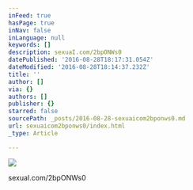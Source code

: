 ```yaml
---
inFeed: true
hasPage: true
inNav: false
inLanguage: null
keywords: []
description: sexuaI.com/2bpONWs0
datePublished: '2016-08-28T18:17:31.054Z'
dateModified: '2016-08-28T18:14:37.232Z'
title: ''
author: []
via: {}
authors: []
publisher: {}
starred: false
sourcePath: _posts/2016-08-28-sexuaicom2bponws0.md
url: sexuaicom2bponws0/index.html
_type: Article

---
```

![](https://the-grid-user-content.s3-us-west-2.amazonaws.com/92d6f8b8-451c-4ad0-a508-294de3f364c5.jpg)

sexuaI.com/2bpONWs0